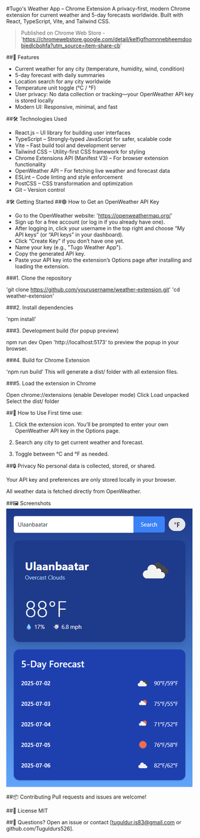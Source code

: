 #Tugo's Weather App – Chrome Extension
A privacy-first, modern Chrome extension for current weather and 5-day forecasts worldwide.
Built with React, TypeScript, Vite, and Tailwind CSS.

>Published on Chrome Web Store - 'https://chromewebstore.google.com/detail/kelfigfhomnnebheemdoobjedlcbohfa?utm_source=item-share-cb'

##🚀 Features
 - Current weather for any city (temperature, humidity, wind, condition)
 - 5-day forecast with daily summaries
 - Location search for any city worldwide
 - Temperature unit toggle (°C / °F)
 - User privacy: No data collection or tracking—your OpenWeather API key is stored locally
 - Modern UI: Responsive, minimal, and fast

##🛠️ Technologies Used
 - React.js – UI library for building user interfaces
 - TypeScript – Strongly-typed JavaScript for safer, scalable code
 - Vite – Fast build tool and development server
 - Tailwind CSS – Utility-first CSS framework for styling
 - Chrome Extensions API (Manifest V3) – For browser extension functionality
 - OpenWeather API – For fetching live weather and forecast data
 - ESLint – Code linting and style enforcement
 - PostCSS – CSS transformation and optimization
 - Git – Version control

#🛠️ Getting Started
##🟢 How to Get an OpenWeather API Key
 - Go to the OpenWeather website: 'https://openweathermap.org/'
 - Sign up for a free account (or log in if you already have one).
 - After logging in, click your username in the top right and choose “My API keys” (or “API keys” in your dashboard).
 - Click “Create Key” if you don’t have one yet.
 - Name your key (e.g., "Tugo Weather App").
 - Copy the generated API key.
 - Paste your API key into the extension’s Options page after installing and loading the extension.

###1. Clone the repository

'git clone https://github.com/yourusername/weather-extension.git'
'cd weather-extension'


###2. Install dependencies

'npm install'


###3. Development build (for popup preview)

npm run dev
Open 'http://localhost:5173' to preview the popup in your browser.


###4. Build for Chrome Extension

'npm run build'
This will generate a dist/ folder with all extension files.

###5. Load the extension in Chrome

Open chrome://extensions (enable Developer mode)
Click Load unpacked
Select the dist/ folder


##🔑 How to Use
First time use:
1. Click the extension icon. You’ll be prompted to enter your own OpenWeather API key in the Options page.

2. Search any city to get current weather and forecast.

3. Toggle between °C and °F as needed.

##🔒 Privacy
No personal data is collected, stored, or shared.

Your API key and preferences are only stored locally in your browser.

All weather data is fetched directly from OpenWeather.

##🖼️ Screenshots
![alt text](image.png)

##📦 Contributing
Pull requests and issues are welcome!

##📄 License
MIT

##🙋 Questions?
Open an issue or contact [tuguldur.js83@gmail.com or github.com/Tuguldurs526].
